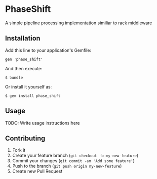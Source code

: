 # PhaseShift

A simple pipeline processing implementation similiar to rack middleware

## Installation

Add this line to your application's Gemfile:

    gem 'phase_shift'

And then execute:

    $ bundle

Or install it yourself as:

    $ gem install phase_shift

## Usage

TODO: Write usage instructions here

## Contributing

1. Fork it
2. Create your feature branch (`git checkout -b my-new-feature`)
3. Commit your changes (`git commit -am 'Add some feature'`)
4. Push to the branch (`git push origin my-new-feature`)
5. Create new Pull Request
